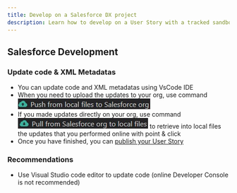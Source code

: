```yaml
---
title: Develop on a Salesforce DX project
description: Learn how to develop on a User Story with a tracked sandbox or a scratch org
---
```

<!-- markdownlint-disable MD013 -->

## Salesforce Development

### Update code & XML Metadatas

- You can update code and XML metadatas using VsCode IDE
- When you need to upload the updates to your org, use command ![Push to org button](assets/images/btn-push-to-org.jpg)
- If you made updates directly on your org, use command [![Pull from org button](assets/images/btn-pull-from-org.jpg)](https://sfdx-hardis.cloudity.com/hardis/scratch/pull/) to retrieve into local files the updates that you performed online with point & click
- Once you have finished, you can [publish your User Story](salesforce-ci-cd-publish-task.md)

### Recommendations

- Use Visual Studio code editor to update code (online Developer Console is not recommended)
